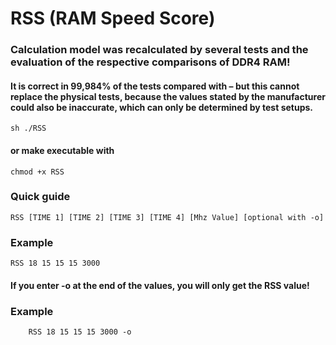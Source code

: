 # RSS (RAM Speed Score)

### Calculation model was recalculated by several tests and the evaluation of the respective comparisons of DDR4 RAM!
#### It is correct in 99,984% of the tests compared with – but this cannot replace the physical tests, because the values stated by the manufacturer could also be inaccurate, which can only be determined by test setups.

    sh ./RSS

#### or make executable with

    chmod +x RSS

### Quick guide

    RSS [TIME 1] [TIME 2] [TIME 3] [TIME 4] [Mhz Value] [optional with -o]      
                                                                               
### Example 

    RSS 18 15 15 15 3000                                               

#### If you enter -o at the end of the values, you will only get the RSS value!

### Example 

        RSS 18 15 15 15 3000 -o
    
